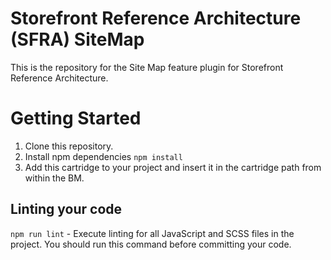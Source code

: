 # Storefront Reference Architecture (SFRA) SiteMap

This is the repository for the Site Map feature plugin for Storefront Reference Architecture.


# Getting Started

1. Clone this repository.
2. Install npm dependencies `npm install`
3. Add this cartridge to your project and insert it in the cartridge path from within the BM.

## Linting your code

`npm run lint` - Execute linting for all JavaScript and SCSS files in the project. You should run this command before committing your code.
